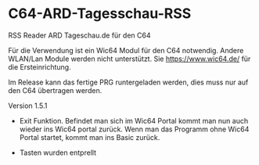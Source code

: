 # C64-ARD-Tagesschau-RSS
RSS Reader ARD Tageschau.de für den C64

Für die Verwendung ist ein Wic64 Modul für den C64 notwendig. Andere WLAN/Lan Module werden nicht unterstützt.
Sie https://www.wic64.de/ für die Ersteinrichtung.

Im Release kann das fertige PRG runtergeladen werden, dies muss nur auf den C64 übertragen werden.

Version 1.5.1

+ Exit Funktion. Befindet man sich im Wic64 Portal kommt man nun auch wieder ins Wic64 portal zurück.
  Wenn man das Programm ohne Wic64 Portal startet, kommt man ins Basic zurück.

+ Tasten wurden entprellt

